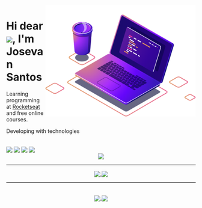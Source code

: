 <div align="right">
 <img src="https://raw.githubusercontent.com/josevansantos/josevansantos/main/computer-illustration.png" min-width="400px" max-width="400px" width="400px" align="right" alt="Computador">
</div>

<div align="left">
 <h1 align="left">Hi dear <img src="https://raw.githubusercontent.com/kaueMarques/kaueMarques/master/hi.gif" width="30px">, I'm Josevan Santos</h1>
 <p>Learning programming at <a href="https://www.rocketseat.com.br/">Rocketseat </a> and free online courses.</p>
<p>Developing with technologies</p>
<br/>
<spam align="center">
  <img align="center" height="30" src="https://img.shields.io/badge/JavaScript-323330?style=for-the-badge&logo=javascript&logoColor=F7DF1E">
  <img align="center" height="30" src="https://img.shields.io/badge/TypeScript-007ACC?style=for-the-badge&logo=typescript&logoColor=white">
  <img align="center" height="30" src="https://img.shields.io/badge/React-20232A?style=for-the-badge&logo=react&logoColor=61DAFB">
  <img align="center" height="30" src="https://img.shields.io/badge/Node.js-43853D?style=for-the-badge&logo=node.js&logoColor=white">
</spam>
 <br/>
</div>

<div align="center">
   <a href="https://github.com/josevansantos">
   <img  height="225em"  align="center" src="https://github-profile-summary-cards.vercel.app/api/cards/profile-details?username=josevansantos&theme=github_dark"/>
 </a>
</div>

 ***
 <div align="center">
 <a href="https://github.com/josevansantos">
    <img height="170em" align="center" src="https://github-readme-stats.vercel.app/api?username=josevansantos&theme=github_dark&show_icons=true&include_all_commits=true&count_private=true"/>
 </a>
 <a href="https://github.com/josevansantos">
   <img  height="170em" align="center" src="https://github-readme-stats.vercel.app/api/top-langs/?username=josevansantos&hide=html&layout=compact&theme=github_dark"/>
 </a>
 </div>

***
<br>
<div align="center">
 <a href="https://github.com/josevansantos">
   <img align="center" src="https://github-readme-stats.vercel.app/api/pin/?username=josevansantos&repo=type-todo-list&theme=github_dark"/>
 </a>
 <a href="https://github.com/josevansantos">
   <img align="center" src="https://github-readme-stats.vercel.app/api/pin/?username=josevansantos&repo=finpe&theme=github_dark"/>
 </a>
</div>



